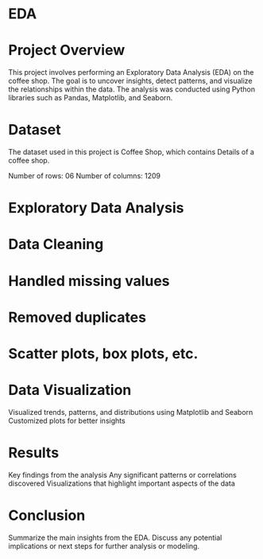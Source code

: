 # EDA

# Project Overview
This project involves performing an Exploratory Data Analysis (EDA) on the coffee shop. The goal is to uncover insights, detect patterns, and visualize the relationships within the data. The analysis was conducted using Python libraries such as Pandas, Matplotlib, and Seaborn.

# Dataset
The dataset used in this project is Coffee Shop, which contains Details of a coffee shop.

Number of rows: 06
Number of columns: 1209

# Exploratory Data Analysis
# Data Cleaning
# Handled missing values
# Removed duplicates
# Scatter plots, box plots, etc.
# Data Visualization
Visualized trends, patterns, and distributions using Matplotlib and Seaborn
Customized plots for better insights

# Results
Key findings from the analysis
Any significant patterns or correlations discovered
Visualizations that highlight important aspects of the data

# Conclusion
Summarize the main insights from the EDA. Discuss any potential implications or next steps for further analysis or modeling.
